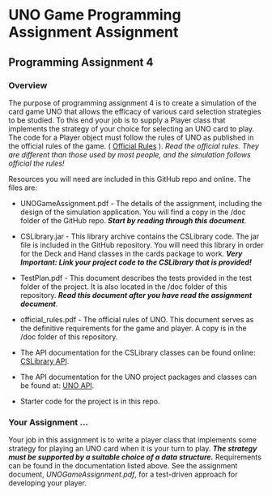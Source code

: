 # UNO Game Programming Assignment Assignment
## Programming Assignment 4

### Overview
The purpose of programming assignment 4 is to create a simulation of the card game UNO that allows the efficacy of various card selection strategies to be studied. To this end your job is to supply a Player class that implements the strategy of your choice for selecting an UNO card to play. The code for a Player object must follow the rules of UNO as published in the official rules of the game. ( [Official Rules](http://unotips.org/pdf/official_rules.pdf) ).  *Read the official rules. They are different than those used by most people, and the simulation follows official the rules!*

Resources you will need are included in this GitHub repo and online.  The files are:

+  UNOGameAssignment.pdf - The details of the assignment, including the design of the simulation application. You will find a copy in the /doc folder of the GitHub repo. ***Start by reading through this document***.

+  CSLibrary.jar - This library archive contains the CSLibrary code. The jar file is included in the GitHub repository. You will need this library in order for the Deck and Hand classes in the cards package to work. ***Very Important: Link your project code to the CSLibrary that is provided!***

+  TestPlan.pdf - This document describes the tests provided in the test folder of the project. It is also located in the /doc folder of this repository. ***Read this document after you have read the assignment document***.

+  official_rules.pdf -  The official rules of UNO. This document serves as the definitive requirements for the game and player. A copy is in the /doc folder of this repository. 

+  The API documentation for the CSLibrary classes can be found online: [CSLibrary API](http://mcs.drury.edu/ssigman/CSLibrary/). 

+  The API documentation for the UNO project packages and classes can be found at: [UNO API](http://mcs.drury.edu/UNO/).

+  Starter code for the project is in this repo.

### Your Assignment ...


Your job in this assignment is to write a player class that implements some strategy for playing an UNO card when it is your turn to play. ***The strategy must be supported by a suitable choice of a data structure.***  Requirements can be found in the documentation listed above.  See the assignment document, *UNOGameAssignment.pdf*, for a test-driven approach for developing your player.
